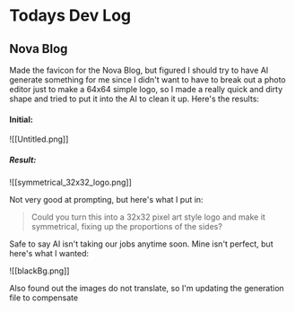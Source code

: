 # Todays Dev Log

## Nova Blog
Made the favicon for the Nova Blog, but figured I should try to have AI generate something for me since I didn't want to have to break out a photo editor just to make a 64x64 simple logo, so I made a really quick and dirty shape and tried to put it into the AI to clean it up. Here's the results:
#### Initial:
![[Untitled.png]]

##### Result:

![[symmetrical_32x32_logo.png]]

Not very good at prompting, but here's what I put in: 
> Could you turn this into a 32x32 pixel art style logo and make it symmetrical, fixing up the proportions of the sides?

Safe to say AI isn't taking our jobs anytime soon. Mine isn't perfect, but here's what I wanted:

![[blackBg.png]]

Also found out the images do not translate, so I'm updating the generation file to compensate